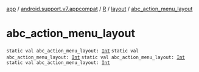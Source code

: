 [app](../../../index.md) / [android.support.v7.appcompat](../../index.md) / [R](../index.md) / [layout](index.md) / [abc_action_menu_layout](.)

# abc_action_menu_layout

`static val abc_action_menu_layout: `[`Int`](https://kotlinlang.org/api/latest/jvm/stdlib/kotlin/-int/index.html)
`static val abc_action_menu_layout: `[`Int`](https://kotlinlang.org/api/latest/jvm/stdlib/kotlin/-int/index.html)
`static val abc_action_menu_layout: `[`Int`](https://kotlinlang.org/api/latest/jvm/stdlib/kotlin/-int/index.html)
`static val abc_action_menu_layout: `[`Int`](https://kotlinlang.org/api/latest/jvm/stdlib/kotlin/-int/index.html)